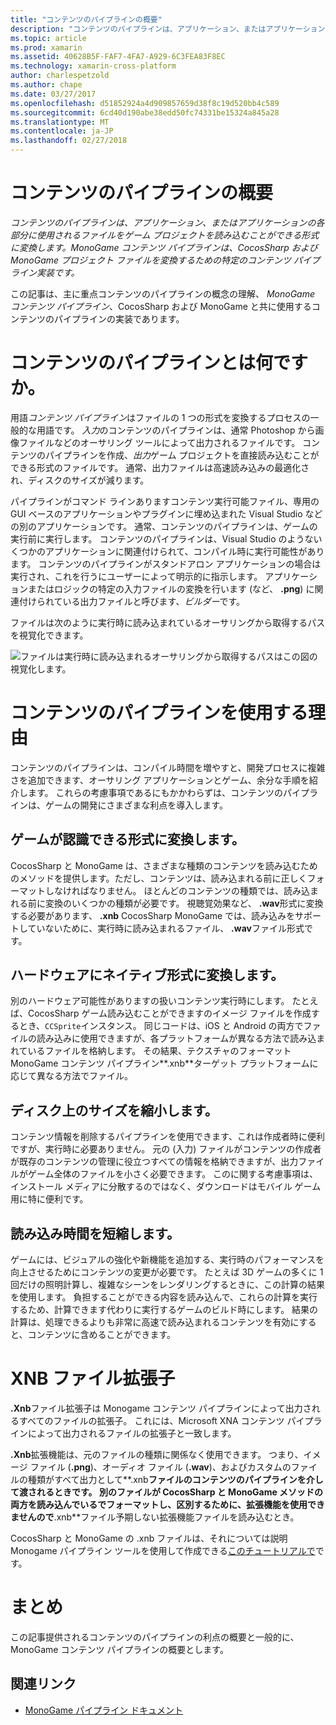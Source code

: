 ```yaml
---
title: "コンテンツのパイプラインの概要"
description: "コンテンツのパイプラインは、アプリケーション、またはアプリケーションの各部分に使用されるファイルをゲーム プロジェクトを読み込むことができる形式に変換します。 MonoGame コンテンツ パイプラインは、CocosSharp および MonoGame プロジェクト ファイルを変換するための特定のコンテンツ パイプライン実装です。"
ms.topic: article
ms.prod: xamarin
ms.assetid: 40628B5F-FAF7-4FA7-A929-6C3FEA83F8EC
ms.technology: xamarin-cross-platform
author: charlespetzold
ms.author: chape
ms.date: 03/27/2017
ms.openlocfilehash: d51852924a4d909857659d38f8c19d520bb4c589
ms.sourcegitcommit: 6cd40d190abe38edd50fc74331be15324a845a28
ms.translationtype: MT
ms.contentlocale: ja-JP
ms.lasthandoff: 02/27/2018
---
```

# <a name="introduction-to-content-pipelines"></a>コンテンツのパイプラインの概要

_コンテンツのパイプラインは、アプリケーション、またはアプリケーションの各部分に使用されるファイルをゲーム プロジェクトを読み込むことができる形式に変換します。MonoGame コンテンツ パイプラインは、CocosSharp および MonoGame プロジェクト ファイルを変換するための特定のコンテンツ パイプライン実装です。_

この記事は、主に重点コンテンツのパイプラインの概念の理解、 *MonoGame コンテンツ パイプライン*、CocosSharp および MonoGame と共に使用するコンテンツのパイプラインの実装であります。


# <a name="what-is-a-content-pipeline"></a>コンテンツのパイプラインとは何ですか。

用語*コンテンツ パイプライン*はファイルの 1 つの形式を変換するプロセスの一般的な用語です。 *入力*のコンテンツのパイプラインは、通常 Photoshop から画像ファイルなどのオーサリング ツールによって出力されるファイルです。 コンテンツのパイプラインを作成、*出力*ゲーム プロジェクトを直接読み込むことができる形式のファイルです。 通常、出力ファイルは高速読み込みの最適化され、ディスクのサイズが減ります。

パイプラインがコマンド ラインありますコンテンツ実行可能ファイル、専用の GUI ベースのアプリケーションやプラグインに埋め込まれた Visual Studio などの別のアプリケーションです。 通常、コンテンツのパイプラインは、ゲームの実行前に実行します。 コンテンツのパイプラインは、Visual Studio のようないくつかのアプリケーションに関連付けられて、コンパイル時に実行可能性があります。 コンテンツのパイプラインがスタンドアロン アプリケーションの場合は実行され、これを行うにユーザーによって明示的に指示します。 アプリケーションまたはロジックの特定の入力ファイルの変換を行います (など、 **.png**) に関連付けられている出力ファイルと呼びます、*ビルダー*です。 

ファイルは次のように実行時に読み込まれているオーサリングから取得するパスを視覚化できます。

![](introduction-images/image1.png "ファイルは実行時に読み込まれるオーサリングから取得するパスはこの図の視覚化します。")

# <a name="why-use-a-content-pipeline"></a>コンテンツのパイプラインを使用する理由

コンテンツのパイプラインは、コンパイル時間を増やすと、開発プロセスに複雑さを追加できます、オーサリング アプリケーションとゲーム、余分な手順を紹介します。 これらの考慮事項であるにもかかわらずは、コンテンツのパイプラインは、ゲームの開発にさまざまな利点を導入します。


## <a name="converting-to-a-format-understood-by-the-game"></a>ゲームが認識できる形式に変換します。

CocosSharp と MonoGame は、さまざまな種類のコンテンツを読み込むためのメソッドを提供します。ただし、コンテンツは、読み込まれる前に正しくフォーマットしなければなりません。 ほとんどのコンテンツの種類では、読み込まれる前に変換のいくつかの種類が必要です。 視聴覚効果など、 **.wav**形式に変換する必要があります、 **.xnb** CocosSharp MonoGame では、読み込みをサポートしていないために、実行時に読み込まれるファイル、 **.wav**ファイル形式です。


## <a name="converting-to-a-format-native-to-the-hardware"></a>ハードウェアにネイティブ形式に変換します。

別のハードウェア可能性がありますの扱いコンテンツ実行時にします。 たとえば、CocosSharp ゲーム読み込むことができますのイメージ ファイルを作成するとき、`CCSprite`インスタンス。 同じコードは、iOS と Android の両方でファイルの読み込みに使用できますが、各プラットフォームが異なる方法で読み込まれているファイルを格納します。 その結果、テクスチャのフォーマット MonoGame コンテンツ パイプライン**.xnb**ターゲット プラットフォームに応じて異なる方法でファイル。


## <a name="reducing-size-on-disk"></a>ディスク上のサイズを縮小します。 

コンテンツ情報を削除するパイプラインを使用できます、これは作成者時に便利ですが、実行時に必要ありません。 元の (入力) ファイルがコンテンツの作成者が既存のコンテンツの管理に役立つすべての情報を格納できますが、出力ファイルがゲーム全体のファイルを小さく必要できます。 このに関する考慮事項は、インストール メディアに分散するのではなく、ダウンロードはモバイル ゲーム用に特に便利です。


## <a name="reducing-load-time"></a>読み込み時間を短縮します。

ゲームには、ビジュアルの強化や新機能を追加する、実行時のパフォーマンスを向上させるためにコンテンツの変更が必要です。 たとえば 3D ゲームの多くに 1 回だけの照明計算し、複雑なシーンをレンダリングするときに、この計算の結果を使用します。 負担することができる内容を読み込んで、これらの計算を実行するため、計算できます代わりに実行するゲームのビルド時にします。 結果の計算は、処理できるよりも非常に高速で読み込まれるコンテンツを有効にすると、コンテンツに含めることができます。 


# <a name="xnb-file-extension"></a>XNB ファイル拡張子

**.Xnb**ファイル拡張子は Monogame コンテンツ パイプラインによって出力されるすべてのファイルの拡張子。 これには、Microsoft XNA コンテンツ パイプラインによって出力されるファイルの拡張子と一致します。

**.Xnb**拡張機能は、元のファイルの種類に関係なく使用できます。 つまり、イメージ ファイル (**.png**)、オーディオ ファイル (**.wav**)、およびカスタムのファイルの種類がすべて出力として**.xnb**ファイルのコンテンツのパイプラインを介して渡されるときです。 別のファイルが CocosSharp と MonoGame メソッドの両方を読み込んでいるでフォーマットし、区別するために、拡張機能を使用できませんので**.xnb**ファイル予期しない拡張機能ファイルを読み込むとき。

CocosSharp と MonoGame の .xnb ファイルは、それについては説明 Monogame パイプライン ツールを使用して作成できる[このチュートリアルで](~/graphics-games/cocossharp/content-pipeline/walkthrough.md)です。


# <a name="summary"></a>まとめ

この記事提供されるコンテンツのパイプラインの利点の概要と一般的に、MonoGame コンテンツ パイプラインの概要とします。

## <a name="related-links"></a>関連リンク

- [MonoGame パイプライン ドキュメント](http://www.monogame.net/documentation/?page=Pipeline)
